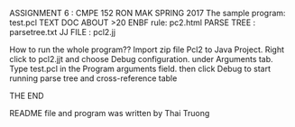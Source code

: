 ASSIGNMENT 6 : CMPE 152 RON MAK SPRING 2017
The sample program: test.pcl 
TEXT DOC ABOUT >20 ENBF rule: pc2.html
PARSE TREE : parsetree.txt
JJ FILE : pcl2.jj

How to run the whole program??
Import zip file Pcl2 to Java Project.  Right click to pcl2.jjt and choose Debug configuration. under Arguments tab. Type test.pcl in the Program arguments field. then click Debug to start running parse tree and cross-reference table

THE END

README file and program was written by Thai Truong
